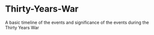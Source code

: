 Thirty-Years-War
================

A basic timeline of the events and significance of the events during the Thirty Years War